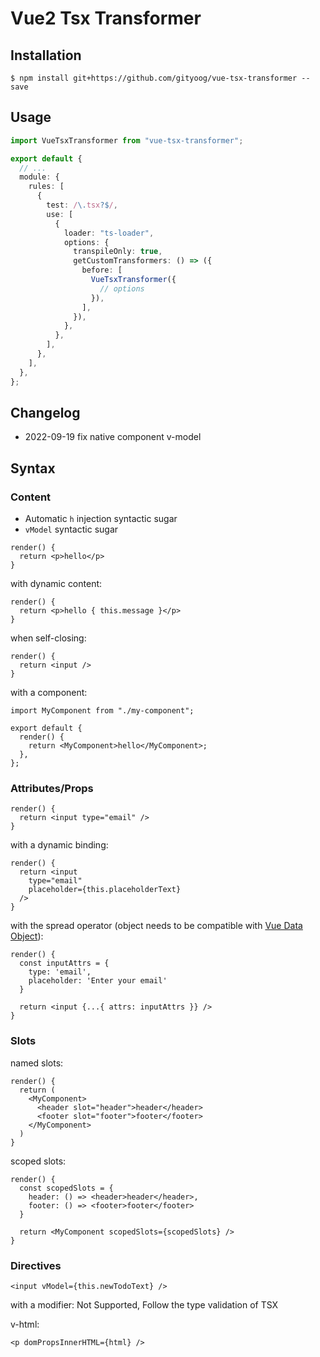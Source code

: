 # Vue2 Tsx Transformer

## Installation

```
$ npm install git+https://github.com/gityoog/vue-tsx-transformer --save
```

## Usage

```ts
import VueTsxTransformer from "vue-tsx-transformer";

export default {
  // ...
  module: {
    rules: [
      {
        test: /\.tsx?$/,
        use: [
          {
            loader: "ts-loader",
            options: {
              transpileOnly: true,
              getCustomTransformers: () => ({
                before: [
                  VueTsxTransformer({
                    // options
                  }),
                ],
              }),
            },
          },
        ],
      },
    ],
  },
};
```

## Changelog

- 2022-09-19 fix native component v-model

## Syntax

### Content

- Automatic `h` injection syntactic sugar
- `vModel` syntactic sugar

```tsx
render() {
  return <p>hello</p>
}
```

with dynamic content:

```tsx
render() {
  return <p>hello { this.message }</p>
}
```

when self-closing:

```tsx
render() {
  return <input />
}
```

with a component:

```tsx
import MyComponent from "./my-component";

export default {
  render() {
    return <MyComponent>hello</MyComponent>;
  },
};
```

### Attributes/Props

```tsx
render() {
  return <input type="email" />
}
```

with a dynamic binding:

```tsx
render() {
  return <input
    type="email"
    placeholder={this.placeholderText}
  />
}
```

with the spread operator (object needs to be compatible with [Vue Data Object](https://v2.vuejs.org/v2/guide/render-function.html#The-Data-Object-In-Depth)):

```tsx
render() {
  const inputAttrs = {
    type: 'email',
    placeholder: 'Enter your email'
  }

  return <input {...{ attrs: inputAttrs }} />
}
```

### Slots

named slots:

```tsx
render() {
  return (
    <MyComponent>
      <header slot="header">header</header>
      <footer slot="footer">footer</footer>
    </MyComponent>
  )
}
```

scoped slots:

```tsx
render() {
  const scopedSlots = {
    header: () => <header>header</header>,
    footer: () => <footer>footer</footer>
  }

  return <MyComponent scopedSlots={scopedSlots} />
}
```

### Directives

```tsx
<input vModel={this.newTodoText} />
```

with a modifier: Not Supported, Follow the type validation of TSX

v-html:

```tsx
<p domPropsInnerHTML={html} />
```
